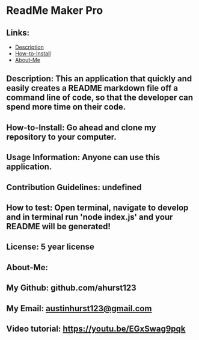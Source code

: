 
# ReadMe Maker Pro

## Links:
- [Description](#Description)
- [How-to-Install](#How-to-Install)
- [About-Me](#About-Me)

## Description: This an application that quickly and easily creates a README markdown file off a command line of code, so that the developer can spend more time on their code.

## How-to-Install: Go ahead and clone my repository to your computer.
## Usage Information: Anyone can use this application.
## Contribution Guidelines: undefined
## How to test: Open terminal, navigate to develop and in terminal run 'node index.js' and your README will be generated!
## License: 5 year license

## About-Me:
## My Github: github.com/ahurst123
## My Email: austinhurst123@gmail.com

## Video tutorial: https://youtu.be/EGxSwag9pqk